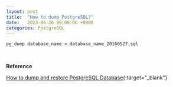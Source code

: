 ```yaml
---
layout: post
title:  "How to dump PostgreSQL?"
date:   2023-06-26 09:09:00 +0800
categories: PostgreSQL
---
```



```shell
pg_dump database_name > database_name_20160527.sql
```

<br>

**Reference**

[How to dump and restore PostgreSQL Database](https://www.netguru.com/blog/how-to-dump-and-restore-postgresql-database){:target="_blank"}<br>
